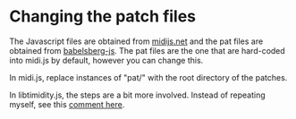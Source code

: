 # Changing the patch files

The Javascript files are obtained from [midijs.net](http://www.midijs.net/) and the pat files are obtained from [babelsberg-js](https://github.com/babelsberg/babelsberg-js/tree/master/midijs/pat). The pat files are the one that are hard-coded into midi.js by default, however you can change this. 

In midi.js, replace instances of "pat/" with the root directory of the patches.

In libtimidity.js, the steps are a bit more involved. Instead of repeating myself, see this [comment here](https://github.com/jmickle66666666/wad-js/issues/27#issuecomment-272285146).
